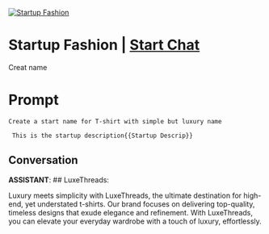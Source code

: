 
[![Startup Fashion](https://flow-prompt-covers.s3.us-west-1.amazonaws.com/icon/illustrative/illus_2.png)](https://gptcall.net/chat.html?data=%7B%22contact%22%3A%7B%22id%22%3A%22lB1gdk7qFtD0IYHd10D7T%22%2C%22flow%22%3Atrue%7D%7D)
# Startup Fashion | [Start Chat](https://gptcall.net/chat.html?data=%7B%22contact%22%3A%7B%22id%22%3A%22lB1gdk7qFtD0IYHd10D7T%22%2C%22flow%22%3Atrue%7D%7D)
Creat name

# Prompt

```
Create a start name for T-shirt with simple but luxury name 

 This is the startup description{{Startup Descrip}}
```

## Conversation

**ASSISTANT**: ## LuxeThreads:



Luxury meets simplicity with LuxeThreads, the ultimate destination for high-end, yet understated t-shirts. Our brand focuses on delivering top-quality, timeless designs that exude elegance and refinement. With LuxeThreads, you can elevate your everyday wardrobe with a touch of luxury, effortlessly.



